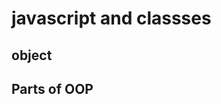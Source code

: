 # javascript and classses

## object
<!-- collection of properties and methods,
toLowerCase -->

## Parts of OOP
<!-- -Object literal
- Constructor function
- prototype
- classes
- instances (new , this) -->

<!-- ## 4 Pillars() -->